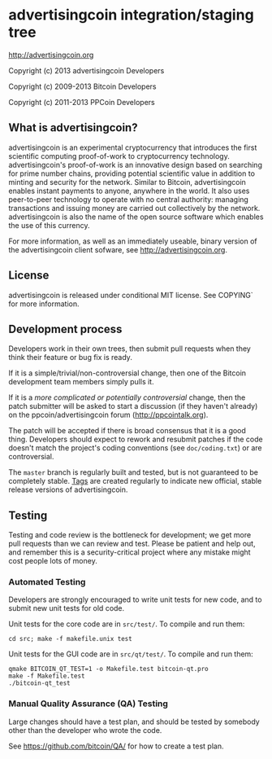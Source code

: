advertisingcoin integration/staging tree
==================================

http://advertisingcoin.org

Copyright (c) 2013 advertisingcoin Developers

Copyright (c) 2009-2013 Bitcoin Developers

Copyright (c) 2011-2013 PPCoin Developers

What is advertisingcoin?
------------------

advertisingcoin is an experimental cryptocurrency that introduces the first
scientific computing proof-of-work to cryptocurrency technology. advertisingcoin's
proof-of-work is an innovative design based on searching for prime number
chains, providing potential scientific value in addition to minting and
security for the network. Similar to Bitcoin, advertisingcoin enables instant payments
to anyone, anywhere in the world. It also uses peer-to-peer technology to 
operate with no central authority: managing transactions and issuing money are 
carried out collectively by the network. advertisingcoin is also the name of the open
source software which enables the use of this currency.

For more information, as well as an immediately useable, binary version of
the advertisingcoin client sofware, see http://advertisingcoin.org.

License
-------

advertisingcoin is released under conditional MIT license. See  COPYING` for more
information.

Development process
-------------------

Developers work in their own trees, then submit pull requests when they think
their feature or bug fix is ready.

If it is a simple/trivial/non-controversial change, then one of the Bitcoin
development team members simply pulls it.

If it is a *more complicated or potentially controversial* change, then the patch
submitter will be asked to start a discussion (if they haven't already) on the
ppcoin/advertisingcoin forum (http://ppcointalk.org).

The patch will be accepted if there is broad consensus that it is a good thing.
Developers should expect to rework and resubmit patches if the code doesn't
match the project's coding conventions (see `doc/coding.txt`) or are
controversial.

The `master` branch is regularly built and tested, but is not guaranteed to be
completely stable. [Tags](https://github.com/advertisingcoin/advertisingcoin/tags) are
created regularly to indicate new official, stable release versions of
advertisingcoin.

Testing
-------

Testing and code review is the bottleneck for development; we get more pull
requests than we can review and test. Please be patient and help out, and
remember this is a security-critical project where any mistake might cost people
lots of money.

### Automated Testing

Developers are strongly encouraged to write unit tests for new code, and to
submit new unit tests for old code.

Unit tests for the core code are in `src/test/`. To compile and run them:

    cd src; make -f makefile.unix test

Unit tests for the GUI code are in `src/qt/test/`. To compile and run them:

    qmake BITCOIN_QT_TEST=1 -o Makefile.test bitcoin-qt.pro
    make -f Makefile.test
    ./bitcoin-qt_test

### Manual Quality Assurance (QA) Testing

Large changes should have a test plan, and should be tested by somebody other
than the developer who wrote the code.

See https://github.com/bitcoin/QA/ for how to create a test plan.
